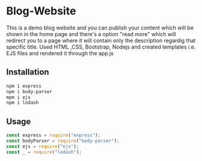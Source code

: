 # Blog-Website

This is a demo blog website and you can publish your content which will be shown in the home page and there's a option "read more" which will redirect you to a page where it will contain only the description regardig that specific title. Used HTML ,CSS, Bootstrap, Nodejs and created templates i.e. EJS files and rendered it through the app.js

## Installation

```bash
npm i express
npm i body-parser
mpm i ejs
npm i lodash
```

## Usage

```javascript
const express = require("express");
const bodyParser = require("body-parser");
const ejs = require("ejs");
const _ = require("lodash");
```
